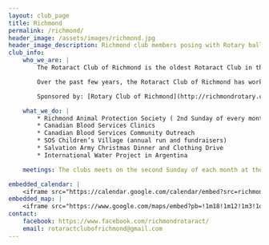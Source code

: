 ```yaml
---
layout: club_page
title: Richmond
permalink: /richmond/
header_image: /assets/images/richmond.jpg
header_image_description: Richmond club members posing with Rotary balloons
club_info:
    who_we_are: |
        The Rotaract Club of Richmond is the oldest Rotaract Club in the District.  They are very active in the community volunteering with a number of different community organizations and partners.  Most notably, the City of Richmond, Richmond Animal Protection Society, Canadian Blood Services, Salvation Army Church, and the SOS Children’s Village.

        Over the past few years, the Rotaract Club of Richmond has worked closely with the Steveson-London Interact Club, McMath Interact Club and the Hugh Boyd Interact Club.  They also work closely with the Richmond Sunrise Rotary Club and the Rotary Club of Richmond to help support their initiatives and projects. As a small but vibrant club the Rotaract Club of Richmond, based on the values of Rotary, remains committed to its service and work in the community.

        Sponsored by: [Rotary Club of Richmond](http://richmondrotary.com/)

    what_we_do: |
        * Richmond Animal Protection Society ( 2nd Sunday of every month)
        * Canadian Blood Services Clinics
        * Canadian Blood Services Community Outreach
        * SOS Children’s Village (annual run and fundraisers)
        * Salvation Army Christmas Dinner and Clothing Drive
        * International Water Project in Argentina

    meetings: The clubs meets on the second Sunday of each month at the Vancity Credit Union(5600 No.3 Rd Richmond). Meetings are held from 10:30 am – 12pm.

embedded_calendar: |
    <iframe src="https://calendar.google.com/calendar/embed?src=richmondrotaract%40gmail.com&amp;ctz=America/Vancouver" style="border: 0" scrolling="no" width="800" height="600" frameborder="0"></iframe>
embedded_map: |
    <iframe src="https://www.google.com/maps/embed?pb=!1m18!1m12!1m3!1d2608.535725761761!2d-123.138909784286!3d49.17142007931928!2m3!1f0!2f0!3f0!3m2!1i1024!2i768!4f13.1!3m3!1m2!1s0x548675334045ff55%3A0xfce8c813d5b73996!2s5600+No+3+Rd%2C+Richmond%2C+BC+V6X!5e0!3m2!1sen!2sca!4v1512918928737" style="border: 0px none; pointer-events: none;" allowfullscreen="" width="600" height="600" frameborder="0"></iframe>
contact:
    facebook: https://www.facebook.com/richmondrotaract/
    email: rotaractclubofrichmond@gmail.com
---
```

